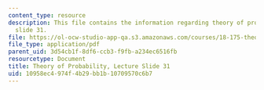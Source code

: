 ```yaml
---
content_type: resource
description: This file contains the information regarding theory of probability, lecture
  slide 31.
file: https://ol-ocw-studio-app-qa.s3.amazonaws.com/courses/18-175-theory-of-probability-spring-2014/10958ec4974f4b29bb1b10709570c6b7_MIT18_175S14_Lecture31.pdf
file_type: application/pdf
parent_uid: 3d54cb1f-8df6-ccb3-f9fb-a234ec6516fb
resourcetype: Document
title: Theory of Probability, Lecture Slide 31
uid: 10958ec4-974f-4b29-bb1b-10709570c6b7
---
```

